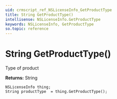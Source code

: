 ```yaml
---
uid: crmscript_ref_NSLicenseInfo_GetProductType
title: String GetProductType()
intellisense: NSLicenseInfo.GetProductType
keywords: NSLicenseInfo, GetProductType
so.topic: reference
---
```


# String GetProductType()

Type of product

**Returns:** String

```crmscript
NSLicenseInfo thing;
String productType  = thing.GetProductType();
```

